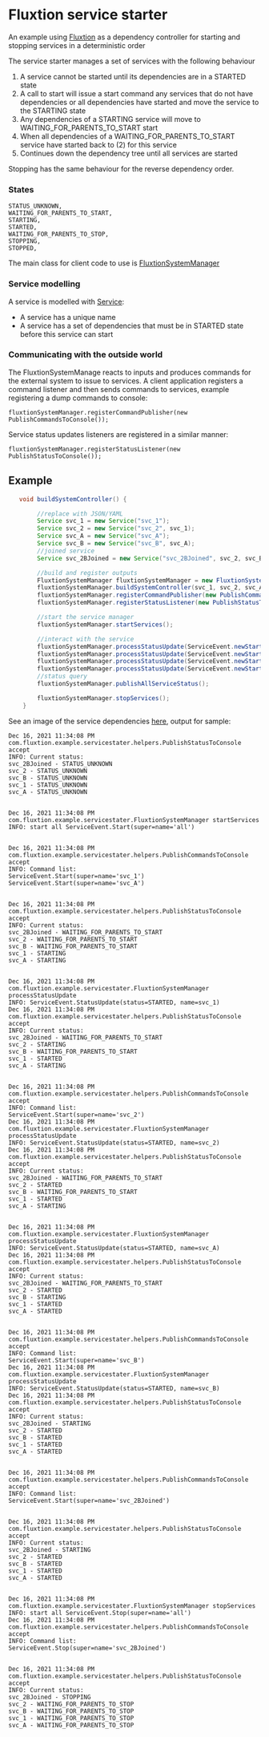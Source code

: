 # Fluxtion service starter
An example using [Fluxtion](https://github.com/v12technology/fluxtion) as a dependency controller for starting and stopping services in a deterministic order

The service starter manages a set of services with the following behaviour
1. A service cannot be started until its dependencies are in a STARTED state
1. A call to start will issue a start command any services that do not have dependencies or all dependencies have started and move the service to the STARTING state
1. Any dependencies of a STARTING service will move to WAITING_FOR_PARENTS_TO_START start
1. When all dependencies of a WAITING_FOR_PARENTS_TO_START service have started back to (2) for this service
1. Continues down the dependency tree until all services are started

Stopping has the same behaviour for the reverse dependency order.

### States
    STATUS_UNKNOWN,
    WAITING_FOR_PARENTS_TO_START,
    STARTING,
    STARTED,
    WAITING_FOR_PARENTS_TO_STOP,
    STOPPING,
    STOPPED,
    
The main class for client code to use is [FluxtionSystemManager](https://github.com/gregv12/example-service-starter/blob/master/src/main/java/com/fluxtion/example/servicestater/FluxtionSystemManager.java)  

### Service modelling
A service is modelled with [Service](https://github.com/gregv12/example-service-starter/blob/master/src/main/java/com/fluxtion/example/servicestater/Service.java):
- A service has a unique name
- A service has a set of dependencies that must be in STARTED state before this service can start

### Communicating with the outside world
The FluxtionSystemManage reacts to inputs and produces commands for the external system to issue to services. A client application registers a command listener and then sends commands to services, example registering a dump commands to console:

```fluxtionSystemManager.registerCommandPublisher(new PublishCommandsToConsole());```

Service status updates listeners are registered in a similar manner:

```fluxtionSystemManager.registerStatusListener(new PublishStatusToConsole());```

## Example

```Java
   void buildSystemController() {

        //replace with JSON/YAML
        Service svc_1 = new Service("svc_1");
        Service svc_2 = new Service("svc_2", svc_1);
        Service svc_A = new Service("svc_A");
        Service svc_B = new Service("svc_B", svc_A);
        //joined service
        Service svc_2BJoined = new Service("svc_2BJoined", svc_2, svc_B);

        //build and register outputs
        FluxtionSystemManager fluxtionSystemManager = new FluxtionSystemManager();
        fluxtionSystemManager.buildSystemController(svc_1, svc_2, svc_A, svc_B, svc_2BJoined);
        fluxtionSystemManager.registerCommandPublisher(new PublishCommandsToConsole());
        fluxtionSystemManager.registerStatusListener(new PublishStatusToConsole());

        //start the service manager
        fluxtionSystemManager.startServices();

        //interact with the service
        fluxtionSystemManager.processStatusUpdate(ServiceEvent.newStartedUpdate( "svc_1"));
        fluxtionSystemManager.processStatusUpdate(ServiceEvent.newStartedUpdate( "svc_2"));
        fluxtionSystemManager.processStatusUpdate(ServiceEvent.newStartedUpdate( "svc_A"));
        fluxtionSystemManager.processStatusUpdate(ServiceEvent.newStartedUpdate( "svc_B"));
        //status query
        fluxtionSystemManager.publishAllServiceStatus();

        fluxtionSystemManager.stopServices();
    }
```


See an image of the service dependencies [here](https://github.com/gregv12/example-service-starter/blob/master/src/main/resources/com/fluxtion/example/servicestater/fluxtionsystemmanager/servicestarter/Processor.png), output for sample:

```
Dec 16, 2021 11:34:08 PM com.fluxtion.example.servicestater.helpers.PublishStatusToConsole accept
INFO: Current status:
svc_2BJoined - STATUS_UNKNOWN
svc_2 - STATUS_UNKNOWN
svc_B - STATUS_UNKNOWN
svc_1 - STATUS_UNKNOWN
svc_A - STATUS_UNKNOWN


Dec 16, 2021 11:34:08 PM com.fluxtion.example.servicestater.FluxtionSystemManager startServices
INFO: start all ServiceEvent.Start(super=name='all')


Dec 16, 2021 11:34:08 PM com.fluxtion.example.servicestater.helpers.PublishCommandsToConsole accept
INFO: Command list:
ServiceEvent.Start(super=name='svc_1')
ServiceEvent.Start(super=name='svc_A')


Dec 16, 2021 11:34:08 PM com.fluxtion.example.servicestater.helpers.PublishStatusToConsole accept
INFO: Current status:
svc_2BJoined - WAITING_FOR_PARENTS_TO_START
svc_2 - WAITING_FOR_PARENTS_TO_START
svc_B - WAITING_FOR_PARENTS_TO_START
svc_1 - STARTING
svc_A - STARTING


Dec 16, 2021 11:34:08 PM com.fluxtion.example.servicestater.FluxtionSystemManager processStatusUpdate
INFO: ServiceEvent.StatusUpdate(status=STARTED, name=svc_1)
Dec 16, 2021 11:34:08 PM com.fluxtion.example.servicestater.helpers.PublishStatusToConsole accept
INFO: Current status:
svc_2BJoined - WAITING_FOR_PARENTS_TO_START
svc_2 - STARTING
svc_B - WAITING_FOR_PARENTS_TO_START
svc_1 - STARTED
svc_A - STARTING


Dec 16, 2021 11:34:08 PM com.fluxtion.example.servicestater.helpers.PublishCommandsToConsole accept
INFO: Command list:
ServiceEvent.Start(super=name='svc_2')
Dec 16, 2021 11:34:08 PM com.fluxtion.example.servicestater.FluxtionSystemManager processStatusUpdate
INFO: ServiceEvent.StatusUpdate(status=STARTED, name=svc_2)
Dec 16, 2021 11:34:08 PM com.fluxtion.example.servicestater.helpers.PublishStatusToConsole accept
INFO: Current status:
svc_2BJoined - WAITING_FOR_PARENTS_TO_START
svc_2 - STARTED
svc_B - WAITING_FOR_PARENTS_TO_START
svc_1 - STARTED
svc_A - STARTING


Dec 16, 2021 11:34:08 PM com.fluxtion.example.servicestater.FluxtionSystemManager processStatusUpdate
INFO: ServiceEvent.StatusUpdate(status=STARTED, name=svc_A)
Dec 16, 2021 11:34:08 PM com.fluxtion.example.servicestater.helpers.PublishStatusToConsole accept
INFO: Current status:
svc_2BJoined - WAITING_FOR_PARENTS_TO_START
svc_2 - STARTED
svc_B - STARTING
svc_1 - STARTED
svc_A - STARTED


Dec 16, 2021 11:34:08 PM com.fluxtion.example.servicestater.helpers.PublishCommandsToConsole accept
INFO: Command list:
ServiceEvent.Start(super=name='svc_B')
Dec 16, 2021 11:34:08 PM com.fluxtion.example.servicestater.FluxtionSystemManager processStatusUpdate
INFO: ServiceEvent.StatusUpdate(status=STARTED, name=svc_B)
Dec 16, 2021 11:34:08 PM com.fluxtion.example.servicestater.helpers.PublishStatusToConsole accept
INFO: Current status:
svc_2BJoined - STARTING
svc_2 - STARTED
svc_B - STARTED
svc_1 - STARTED
svc_A - STARTED


Dec 16, 2021 11:34:08 PM com.fluxtion.example.servicestater.helpers.PublishCommandsToConsole accept
INFO: Command list:
ServiceEvent.Start(super=name='svc_2BJoined')


Dec 16, 2021 11:34:08 PM com.fluxtion.example.servicestater.helpers.PublishStatusToConsole accept
INFO: Current status:
svc_2BJoined - STARTING
svc_2 - STARTED
svc_B - STARTED
svc_1 - STARTED
svc_A - STARTED


Dec 16, 2021 11:34:08 PM com.fluxtion.example.servicestater.FluxtionSystemManager stopServices
INFO: start all ServiceEvent.Stop(super=name='all')
Dec 16, 2021 11:34:08 PM com.fluxtion.example.servicestater.helpers.PublishCommandsToConsole accept
INFO: Command list:
ServiceEvent.Stop(super=name='svc_2BJoined')


Dec 16, 2021 11:34:08 PM com.fluxtion.example.servicestater.helpers.PublishStatusToConsole accept
INFO: Current status:
svc_2BJoined - STOPPING
svc_2 - WAITING_FOR_PARENTS_TO_STOP
svc_B - WAITING_FOR_PARENTS_TO_STOP
svc_1 - WAITING_FOR_PARENTS_TO_STOP
svc_A - WAITING_FOR_PARENTS_TO_STOP

```

